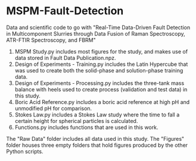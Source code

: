 # MSPM-Fault-Detection
Data and scientific code to go with "Real-Time Data-Driven Fault Detection in Multicomponent Slurries through Data Fusion of Raman Spectroscopy, ATR-FTIR Spectroscopy, and FBRM"

1. MSPM Study.py includes most figures for the study, and makes use of data stored in Fault Data Publication.npz.
2. Design of Experiments - Training.py includes the Latin Hypercube that was used to create both the solid-phase and solution-phase training data.
3. Design of Experiments - Processing.py includes the three-tank mass balance with heels used to create process (validation and test data) in this study.
4. Boric Acid Reference.py includes a boric acid reference at high pH and unmodified pH for comparison.
5. Stokes Law.py includes a Stokes Law study where the time to fall a certain height for spherical particles is calculated.
6. Functions.py includes functions that are used in this work.

The "Raw Data" folder includes all data used in this study.
The "Figures" folder houses three empty folders that hold figures produced by the other Python scripts.
